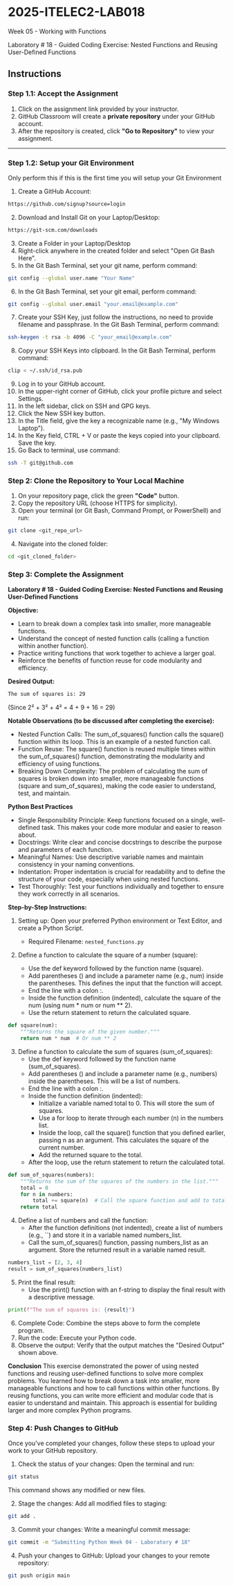 # 2025-ITELEC2-LAB018
Week 05 - Working with Functions

Laboratory # 18 - Guided Coding Exercise: Nested Functions and Reusing User-Defined Functions

## **Instructions**

### **Step 1.1: Accept the Assignment**

   1. Click on the assignment link provided by your instructor.
   2. GitHub Classroom will create a **private repository** under your GitHub account.
   3. After the repository is created, click **"Go to Repository"** to view your assignment.

---

### **Step 1.2: Setup your Git Environment**
Only perform this if this is the first time you will setup your Git Environment

   1. Create a GitHub Account:
   ```bash
   https://github.com/signup?source=login
   ```
      
   2. Download and Install Git on your Laptop/Desktop:
   ```bash
   https://git-scm.com/downloads
   ```
   
   3. Create a Folder in your Laptop/Desktop
   4. Right-click anywhere in the created folder and select "Open Git Bash Here".
   5. In the Git Bash Terminal, set your git name, perform command:
   ```bash
   git config --global user.name "Your Name"
   ```
   
   6. In the Git Bash Terminal, set your git email, perform command:
   ```bash
   git config --global user.email "your.email@example.com"
   ```
   
   7. Create your SSH Key, just follow the instructions, no need to provide filename and passphrase. In the Git Bash Terminal, perform command:
   ```bash
   ssh-keygen -t rsa -b 4096 -C "your_email@example.com"
   ```
   
   8. Copy your SSH Keys into clipboard. In the Git Bash Terminal, perform command:
   ```bash
   clip < ~/.ssh/id_rsa.pub
   ```
   
   9. Log in to your GitHub account.
   10. In the upper-right corner of GitHub, click your profile picture and select Settings.
   11. In the left sidebar, click on SSH and GPG keys.
   12. Click the New SSH key button.
   13. In the Title field, give the key a recognizable name (e.g., "My Windows Laptop").
   14. In the Key field, CTRL + V or paste the keys copied into your clipboard. Save the key.
   15. Go Back to terminal, use command:
   ```bash
   ssh -T git@github.com
   ```

### **Step 2: Clone the Repository to Your Local Machine**

   1. On your repository page, click the green **"Code"** button.
   2. Copy the repository URL (choose HTTPS for simplicity).
   3. Open your terminal (or Git Bash, Command Prompt, or PowerShell) and run:
   
   ```bash
   git clone <git_repo_url>
   ```
   
   4. Navigate into the cloned folder:
   
   ```bash
   cd <git_cloned_folder>
   ```

### **Step 3: Complete the Assignment**

**Laboratory # 18 - Guided Coding Exercise: Nested Functions and Reusing User-Defined Functions**

   **Objective:**
   - Learn to break down a complex task into smaller, more manageable functions.
   - Understand the concept of nested function calls (calling a function within another function).
   - Practice writing functions that work together to achieve a larger goal.
   - Reinforce the benefits of function reuse for code modularity and efficiency.

   **Desired Output:**
   ```bash
   The sum of squares is: 29
   ```
   (Since 2² + 3² + 4² = 4 + 9 + 16 = 29)
   
   **Notable Observations (to be discussed after completing the exercise):**
   - Nested Function Calls: The sum_of_squares() function calls the square() function within its loop. This is an example of a nested function call.
   - Function Reuse: The square() function is reused multiple times within the sum_of_squares() function, demonstrating the modularity and efficiency of using functions.
   - Breaking Down Complexity: The problem of calculating the sum of squares is broken down into smaller, more manageable functions (square and sum_of_squares), making the code easier to understand, test, and maintain.

   **Python Best Practices**
   - Single Responsibility Principle: Keep functions focused on a single, well-defined task. This makes your code more modular and easier to reason about.
   - Docstrings: Write clear and concise docstrings to describe the purpose and parameters of each function.
   - Meaningful Names: Use descriptive variable names and maintain consistency in your naming conventions.
   - Indentation: Proper indentation is crucial for readability and to define the structure of your code, especially when using nested functions.
   - Test Thoroughly: Test your functions individually and together to ensure they work correctly in all scenarios.

   **Step-by-Step Instructions:**

   1. Setting up: Open your preferred Python environment or Text Editor, and create a Python Script.
      - Required Filename: `nested_functions.py`
      
   2. Define a function to calculate the square of a number (square):
      - Use the def keyword followed by the function name (square).
      - Add parentheses () and include a parameter name (e.g., num) inside the parentheses. This defines the input that the function will accept.
      - End the line with a colon :.
      - Inside the function definition (indented), calculate the square of the num (using num * num or num ** 2).
      - Use the return statement to return the calculated square.
```python
def square(num):
    """Returns the square of the given number."""
    return num * num  # Or num ** 2
```
      
   3. Define a function to calculate the sum of squares (sum_of_squares):
      - Use the def keyword followed by the function name (sum_of_squares).
      - Add parentheses () and include a parameter name (e.g., numbers) inside the parentheses. This will be a list of numbers.
      - End the line with a colon :.
      - Inside the function definition (indented):
         - Initialize a variable named total to 0. This will store the sum of squares.
         - Use a for loop to iterate through each number (n) in the numbers list.
         - Inside the loop, call the square() function that you defined earlier, passing n as an argument. This calculates the square of the current number.
         - Add the returned square to the total.
      - After the loop, use the return statement to return the calculated total.
```python
def sum_of_squares(numbers):
    """Returns the sum of the squares of the numbers in the list."""
    total = 0
    for n in numbers:
        total += square(n)  # Call the square function and add to total
    return total
```

   4. Define a list of numbers and call the function:
      - After the function definitions (not indented), create a list of numbers (e.g., ``) and store it in a variable named numbers_list.
      - Call the sum_of_squares() function, passing numbers_list as an argument. Store the returned result in a variable named result.
```python
numbers_list = [2, 3, 4]
result = sum_of_squares(numbers_list)
```

   5. Print the final result:
      - Use the print() function with an f-string to display the final result with a descriptive message.
```python
print(f"The sum of squares is: {result}")
```

   6. Complete Code: Combine the steps above to form the complete program.
   7. Run the code: Execute your Python code.
   8. Observe the output: Verify that the output matches the "Desired Output" shown above.

   **Conclusion**
   This exercise demonstrated the power of using nested functions and reusing user-defined functions to solve more complex problems.  You learned how to break down a task into smaller, more manageable functions and how to call functions within other functions.  By reusing functions, you can write more efficient and modular code that is easier to understand and maintain.  This approach is essential for building larger and more complex Python programs.

### **Step 4: Push Changes to GitHub**
Once you've completed your changes, follow these steps to upload your work to your GitHub repository.

1. Check the status of your changes:
   Open the terminal and run:
   
```bash
git status
```
   This command shows any modified or new files.
   
2. Stage the changes:
   Add all modified files to staging:
   
```bash
git add .
```
   
3. Commit your changes:
   Write a meaningful commit message:
   
```bash
git commit -m "Submitting Python Week 04 - Laboratory # 18"
```
   
4. Push your changes to GitHub:
   Upload your changes to your remote repository:
   
```bash
git push origin main
```
